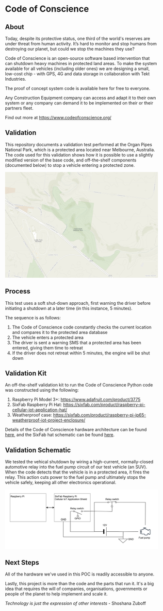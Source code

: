 # Code of Conscience

## About
Today, despite its protective status, one third of the world's reserves are under threat from human activity. It’s hard to monitor and stop humans from destroying our planet, but could we stop the machines they use?

Code of Conscience is an open-source software based intervention that can shutdown heavy machines in protected land areas. To make the system available for all vehicles (including older ones) we are designing a small, low-cost chip - with GPS, 4G and data storage in collaboration with Tekt Industries.

The proof of concept system code is available here for free to everyone.

Any Construction Equipment company can access and adapt it to their own system or any company can demand it to be implemented on their or their partners fleet.

Find out more at https://www.codeofconscience.org/

## Validation

This repository documents a validation test performed at the Organ Pipes National Park, which is a protected area located near Melbourne, Australia. The code used for this validation shows how it is possible to use a slightly modified version of the base code, and off-the-shelf components (documented below) to stop a vehicle entering a protected zone.

![alt Organ Pipes](images/organ-pipes.png "Organ Pipes")

## Process

This test uses a soft shut-down approach, first warning the driver before initiating a shutdown at a later time (in this instance, 5 minutes).

The sequence is as follows:

1. The Code of Conscience code constantly checks the current location and compares it to the protected area database
2. The vehicle enters a protected area
3. The driver is sent a warning SMS that a protected area has been entered, giving them time to retreat
4. If the driver does not retreat within 5 minutes, the engine will be shut down


## Validation Kit
An off-the-shelf validation kit to run the Code of Conscience Python code was constructed using the following:

1. Raspberry Pi Model 3+: https://www.adafruit.com/product/3775
2. SixFab Raspberry Pi Hat: https://sixfab.com/product/raspberry-pi-cellular-iot-application-hat/
3. Weatherproof case: https://sixfab.com/product/raspberry-pi-ip65-weatherproof-iot-project-enclosure/

Details of the Code of Conscience hardware architecture can be found [here](hardware/CodeofConscienceValidationHardwareArchitecture.png), and the SixFab hat schematic can be found [here](hardware/Sixfab_RPi_CellularIoT_App_Hat_Schematic.PDF).

## Validation Schematic
We tested the vehical shutdown by wiring a high-current, normally-closed automotive relay into the fuel pump circuit of our test vehicle (an SUV). When the code detects that the vehicle is in a protected area, it fires the relay. This action cuts power to the fuel pump and ultimately stops the vehicle safely, keeping all other electronics operational.

![alt Car wiring schematic](images/validation-car-wiring-schematic.jpg "Car wiring schematic")

## Next Steps
All of the hardware we've used in this POC is readily accessible to anyone.

Lastly, this project is more than the code and the parts that run it. It's a big idea that requires the will of companies, organisations, governments or people of the planet to help implement and scale it.

*Technology is just the expression of other interests* - Shoshana Zuboff